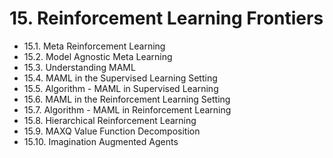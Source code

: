 # 15. Reinforcement Learning Frontiers
* 15.1. Meta Reinforcement Learning
* 15.2. Model Agnostic Meta Learning
* 15.3. Understanding MAML
* 15.4. MAML in the Supervised Learning Setting
* 15.5. Algorithm - MAML in Supervised Learning
* 15.6. MAML in the Reinforcement Learning Setting
* 15.7. Algorithm - MAML in Reinforcement Learning
* 15.8. Hierarchical Reinforcement Learning
* 15.9. MAXQ Value Function Decomposition
* 15.10. Imagination Augmented Agents

